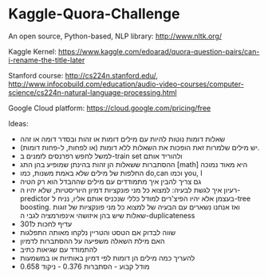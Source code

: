 # Kaggle-Quora-Challenge
An open source, Python-based, NLP library:  http://www.nltk.org/

Kaggle Kernel:                              https://www.kaggle.com/edoarad/quora-question-pairs/can-i-rename-the-title-later

Stanford course:                            http://cs224n.stanford.edu/,  http://www.infocobuild.com/education/audio-video-courses/computer-science/cs224n-natural-language-processing.html

Google Cloud platform:                      https://cloud.google.com/pricing/free


Ideas:
- שאלות דומות נוטות להיות עם מילים דומות או זהות ובסדר דומה או זהה
- יש מילים שלמרות זאת הופכות את השאלות ללא דומות (או לפחות, ל-פחות דומות).
- למשל לחפש רפרנסים לזמנים ב-train set ולהוריד אותם
- ההסתברות ששאלות הן זהות בהינתן שמופיע בהן התג [math] היא מאוד נמוכה
- החלפות של מילים שלא באמת משנות, כמו do,can וכמו you, I
- גם צריך להבין איך מתמודדים עם מילים שההבדל הוא רק הטיה
- רעיון איך לגשת לבעיה: למצוא כל מני פונקציות דמיון היוריסטיות, שלא יהיו ה-predictor בעצמן אלא יהיו הפיצ'רים למודל כללי שנכניס אותם אליו, נניח ל-tree boosting. ואז אנחנו נשארים עם הבעיה של למצוא כל מני פונקציות של זוגות שאלות שיש בהן איזושהי אינפורמציה לגבי ה-duplicateness
- עדיף לחכות ל301
- שווה לבדוק אם הטסט והטריין נלקחו מאותה התפלגות
- האם מילת השאלה משפיעה על ההסתברות לדמיון
- להתמודד עם שגיאות כתיב
- להעריך כמה מילים הן דומות לפי דמיון באותיות או במשמעות
- מודל קבוע - הסתברות 0.376 - ניקוד 0.658

